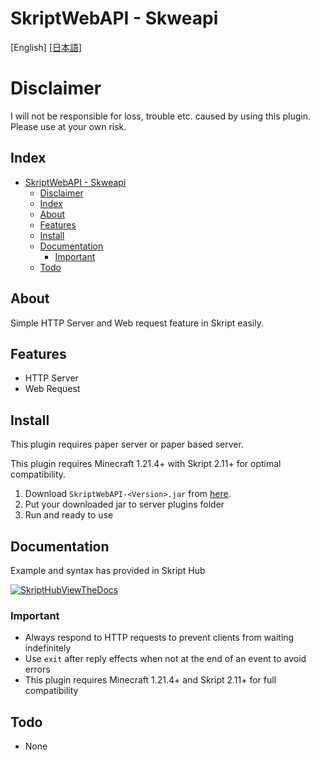 # SkriptWebAPI - Skweapi

[English] [[日本語]](/README_JA.MD)
# Disclaimer

I will not be responsible for loss, trouble etc. caused by using this plugin. Please use at your own risk.

## Index

- [SkriptWebAPI - Skweapi](#skriptwebapi---skweapi)
  - [Disclaimer](#disclaimer)
  - [Index](#index)
  - [About](#about)
  - [Features](#features)
  - [Install](#install)
  - [Documentation](#documentation)
    - [Important](#important)
  - [Todo](#todo)


## About

Simple HTTP Server and Web request feature in Skript easily.

## Features

- HTTP Server
- Web Request

## Install

This plugin requires paper server or paper based server.

This plugin requires Minecraft 1.21.4+ with Skript 2.11+ for optimal compatibility.

1. Download `SkriptWebAPI-<Version>.jar` from [here](https://github.com/NikitaRTN/SkriptWebAPI/releases).
2. Put your downloaded jar to server plugins folder
3. Run and ready to use

## Documentation

Example and syntax has provided in Skript Hub

[![SkriptHubViewTheDocs](http://skripthub.net/static/addon/ViewTheDocsButton.png)](http://skripthub.net/docs/?addon=SkriptWebAPI)

### Important

- Always respond to HTTP requests to prevent clients from waiting indefinitely
- Use `exit` after reply effects when not at the end of an event to avoid errors
- This plugin requires Minecraft 1.21.4+ and Skript 2.11+ for full compatibility

## Todo

- None